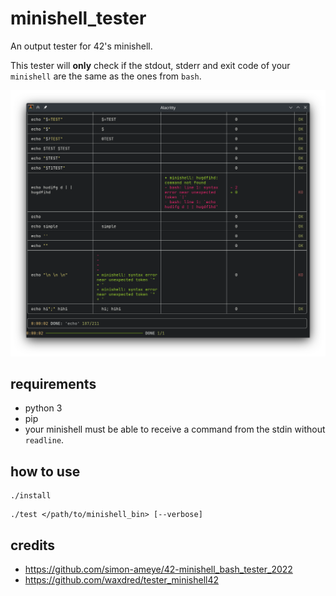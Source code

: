 # minishell_tester
An output tester for 42's minishell.

This tester will **only** check if the stdout, stderr and exit code of your `minishell` are the same as the ones from `bash`.

![screenshot of the tester](/screenshots/simple.png?raw=true "Screenshot of the tester")

## requirements
- python 3
- pip
- your minishell must be able to receive a command from the stdin without `readline`.

## how to use
```shell
./install
```
```shell
./test </path/to/minishell_bin> [--verbose]
```
## credits
- https://github.com/simon-ameye/42-minishell_bash_tester_2022
- https://github.com/waxdred/tester_minishell42
